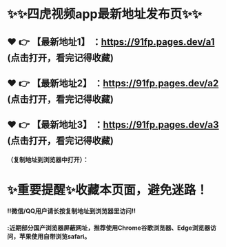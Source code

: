 # :sparkles::sparkles:四虎视频app最新地址发布页:sparkles::sparkles:

 :heart: :point_right: 【最新地址1】 ：https://91fp.pages.dev/a1  (点击打开，看完记得收藏)
 ------
 :heart: :point_right: 【最新地址2】 ：https://91fp.pages.dev/a2  (点击打开，看完记得收藏)
 ------
 :heart: :point_right: 【最新地址3】 ：https://91fp.pages.dev/a3  (点击打开，看完记得收藏)
 ------


#### （复制地址到浏览器中打开）：
# :sparkles:重要提醒:sparkles:收藏本页面，避免迷路！
#### ‼️微信/QQ用户请长按复制地址到浏览器里访问‼
#### :近期部分国产浏览器屏蔽网址，推荐使用Chrome谷歌浏览器、Edge浏览器访问，苹果使用自带浏览safari。
